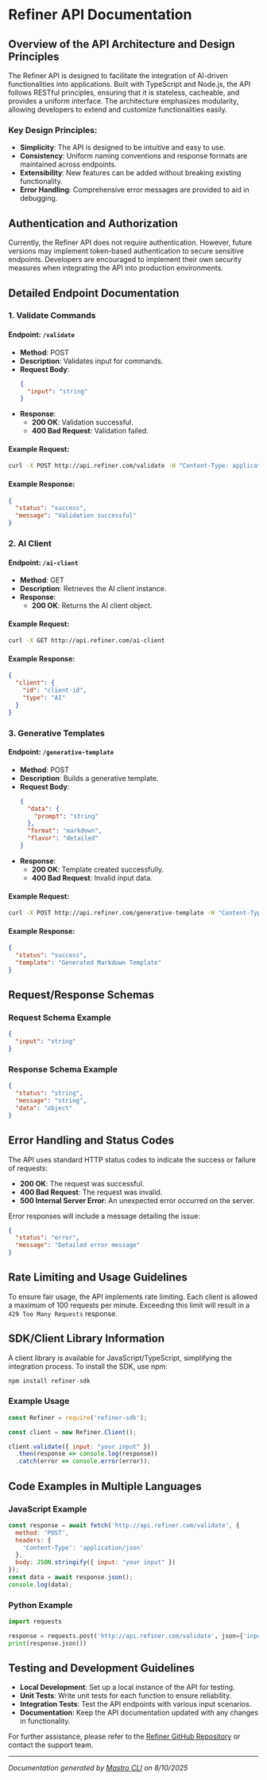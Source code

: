 <!---
This file was automatically generated by Mastro CLI
Generated on: 2025-08-10T23:02:28.568Z
Document type: api
Title: API Documentation

To prevent this file from being overwritten, add custom content
between the CUSTOM_START and CUSTOM_END markers below.
--->

# Refiner API Documentation

## Overview of the API Architecture and Design Principles

The Refiner API is designed to facilitate the integration of AI-driven functionalities into applications. Built with TypeScript and Node.js, the API follows RESTful principles, ensuring that it is stateless, cacheable, and provides a uniform interface. The architecture emphasizes modularity, allowing developers to extend and customize functionalities easily.

### Key Design Principles:
- **Simplicity**: The API is designed to be intuitive and easy to use.
- **Consistency**: Uniform naming conventions and response formats are maintained across endpoints.
- **Extensibility**: New features can be added without breaking existing functionality.
- **Error Handling**: Comprehensive error messages are provided to aid in debugging.

## Authentication and Authorization

Currently, the Refiner API does not require authentication. However, future versions may implement token-based authentication to secure sensitive endpoints. Developers are encouraged to implement their own security measures when integrating the API into production environments.

## Detailed Endpoint Documentation

### 1. Validate Commands

#### Endpoint: `/validate`

- **Method**: POST
- **Description**: Validates input for commands.
- **Request Body**:
  ```json
  {
    "input": "string"
  }
  ```
- **Response**:
  - **200 OK**: Validation successful.
  - **400 Bad Request**: Validation failed.

#### Example Request:
```bash
curl -X POST http://api.refiner.com/validate -H "Content-Type: application/json" -d '{"input": "your input here"}'
```

#### Example Response:
```json
{
  "status": "success",
  "message": "Validation successful"
}
```

### 2. AI Client

#### Endpoint: `/ai-client`

- **Method**: GET
- **Description**: Retrieves the AI client instance.
- **Response**:
  - **200 OK**: Returns the AI client object.

#### Example Request:
```bash
curl -X GET http://api.refiner.com/ai-client
```

#### Example Response:
```json
{
  "client": {
    "id": "client-id",
    "type": "AI"
  }
}
```

### 3. Generative Templates

#### Endpoint: `/generative-template`

- **Method**: POST
- **Description**: Builds a generative template.
- **Request Body**:
  ```json
  {
    "data": {
      "prompt": "string"
    },
    "format": "markdown",
    "flavor": "detailed"
  }
  ```
- **Response**:
  - **200 OK**: Template created successfully.
  - **400 Bad Request**: Invalid input data.

#### Example Request:
```bash
curl -X POST http://api.refiner.com/generative-template -H "Content-Type: application/json" -d '{"data": {"prompt": "Generate a report."}, "format": "markdown"}'
```

#### Example Response:
```json
{
  "status": "success",
  "template": "Generated Markdown Template"
}
```

## Request/Response Schemas

### Request Schema Example
```json
{
  "input": "string"
}
```

### Response Schema Example
```json
{
  "status": "string",
  "message": "string",
  "data": "object"
}
```

## Error Handling and Status Codes

The API uses standard HTTP status codes to indicate the success or failure of requests:

- **200 OK**: The request was successful.
- **400 Bad Request**: The request was invalid.
- **500 Internal Server Error**: An unexpected error occurred on the server.

Error responses will include a message detailing the issue:
```json
{
  "status": "error",
  "message": "Detailed error message"
}
```

## Rate Limiting and Usage Guidelines

To ensure fair usage, the API implements rate limiting. Each client is allowed a maximum of 100 requests per minute. Exceeding this limit will result in a `429 Too Many Requests` response.

## SDK/Client Library Information

A client library is available for JavaScript/TypeScript, simplifying the integration process. To install the SDK, use npm:

```bash
npm install refiner-sdk
```

### Example Usage
```javascript
const Refiner = require('refiner-sdk');

const client = new Refiner.Client();

client.validate({ input: "your input" })
  .then(response => console.log(response))
  .catch(error => console.error(error));
```

## Code Examples in Multiple Languages

### JavaScript Example
```javascript
const response = await fetch('http://api.refiner.com/validate', {
  method: 'POST',
  headers: {
    'Content-Type': 'application/json'
  },
  body: JSON.stringify({ input: "your input" })
});
const data = await response.json();
console.log(data);
```

### Python Example
```python
import requests

response = requests.post('http://api.refiner.com/validate', json={'input': 'your input'})
print(response.json())
```

## Testing and Development Guidelines

- **Local Development**: Set up a local instance of the API for testing.
- **Unit Tests**: Write unit tests for each function to ensure reliability.
- **Integration Tests**: Test the API endpoints with various input scenarios.
- **Documentation**: Keep the API documentation updated with any changes in functionality.

For further assistance, please refer to the [Refiner GitHub Repository](https://github.com/your-repo) or contact the support team.

---

<!-- CUSTOM_START -->
<!-- Add your custom content here - it will be preserved during regeneration -->
<!-- CUSTOM_END -->

*Documentation generated by [Mastro CLI](https://github.com/your-org/mastro) on 8/10/2025*